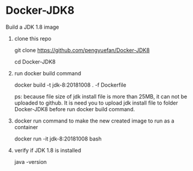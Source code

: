 # Docker-JDK8

Build a JDK 1.8 image

1. clone this repo

    git clone https://github.com/pengyuefan/Docker-JDK8

    cd Docker-JDK8

2. run docker build command

    docker build -t jdk-8:20181008 . -f Dockerfile
    
    ps: because file size of jdk install file is more than 25MB, it can not be uploaded to github. It is need you to upload jdk         install file to folder Docker-JDK8 before run docker build command.
    
3. docker run command to make the new created image to run as a container

    docker run -it jdk-8:20181008 bash

4. verify if JDK 1.8 is installed

    java -version
